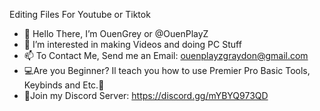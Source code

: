 Editing Files For Youtube or Tiktok
- 👋 Hello There, I’m OuenGrey or @OuenPlayZ
- 👀 I’m interested in making Videos and doing PC Stuff
- 📫 To Contact Me, Send me an Email: ouenplayzgraydon@gmail.com
- 💻Are you Beginner? Il teach you how to use Premier Pro Basic Tools, Keybinds and Etc.🎉
- 🗿Join my Discord Server: https://discord.gg/mYBYQ973QD

<!---
OuenPlayZ/OuenPlayZ is a ✨ special ✨ repository because its `README.md` (this file) appears on your GitHub profile.
You can click the Preview link to take a look at your changes.
--->
